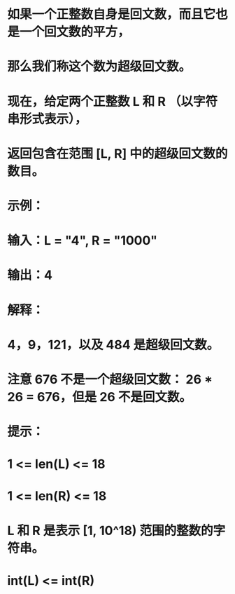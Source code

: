 # 如果一个正整数自身是回文数，而且它也是一个回文数的平方，
# 那么我们称这个数为超级回文数。
# 现在，给定两个正整数 L 和 R （以字符串形式表示），
# 返回包含在范围 [L, R] 中的超级回文数的数目。
# 示例：
# 输入：L = "4", R = "1000"
# 输出：4
# 解释：
# 4，9，121，以及 484 是超级回文数。
# 注意 676 不是一个超级回文数： 26 * 26 = 676，但是 26 不是回文数。
# 提示：
# 1 <= len(L) <= 18
# 1 <= len(R) <= 18
# L 和 R 是表示 [1, 10^18) 范围的整数的字符串。
# int(L) <= int(R)